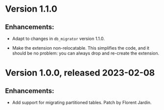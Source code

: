 # Version 1.1.0 #

## Enhancements: ##

- Adapt to changes in `db_migrator` version 1.1.0.

- Make the extension non-relocatable.
  This simplifies the code, and it should be no problem: you can always drop
  and re-create the extension.

# Version 1.0.0, released 2023-02-08 #

## Enhancements: ##

- Add support for migrating partitioned tables.
  Patch by Florent Jardin.
